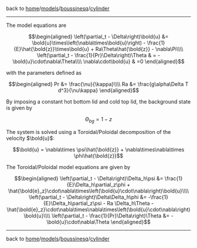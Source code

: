 back to [home](home)/[models](models)/[boussinesq](models-boussinesq)/[cylinder](models-boussinesq-cylinder)

---

The model equations are
```math
\begin{aligned}
\left(\partial_t - \Delta\right)\bold{u} &=  \bold{u}\times\left(\nabla\times\bold{u}\right) - \frac{1}{E}\hat{\bold{z}}\times\bold{u} + Ra\Theta\hat{\bold{z}} - \nabla\Pi\\\\
\left(\partial_t - \frac{1}{Pr}\Delta\right)\Theta & = - \bold{u}\cdot\nabla\Theta\\\\
\nabla\cdot\bold{u} & =0
\end{aligned}
```

with the parameters defined as
```math
\begin{aligned}
Pr &= \frac{\nu}{\kappa}\\\\
Ra &= \frac{g\alpha\Delta T d^3}{\nu\kappa}
\end{aligned}
```

By imposing a constant hot bottom lid and cold top lid, the background state is given by
```math
\Theta_{bg} =1-z
```

The system is solved using a Toroidal/Poloidal decomposition of the velocity $`\bold{u}`$:
```math
\bold{u} = \nabla\times \psi\hat{\bold{z}} + \nabla\times\nabla\times \phi\hat{\bold{z}}
```

The Toroidal/Poloidal model equations are given by
```math
\begin{aligned}
\left(\partial_t - \Delta\right)\Delta_h\psi &= \frac{1}{E}\Delta_h\partial_z\phi + \hat{\bold{e}_z}\cdot\nabla\times\left(\bold{u}\cdot\nabla\right)\bold{u}\\\\
\left(\partial_t - \Delta\right)\Delta\Delta_h\phi &= -\frac{1}{E}\Delta_h\partial_z\psi - Ra \Delta_h\Theta - \hat{\bold{e}_z}\cdot\nabla\times\nabla\times\left(\bold{u}\cdot\nabla\right)\bold{u}\\\\
\left(\partial_t - \frac{1}{Pr}\Delta\right)\Theta &= -\bold{u}\cdot\nabla\Theta
\end{aligned}
```

---

back to [home](home)/[models](models)/[boussinesq](models-boussinesq)/[cylinder](models-boussinesq-cylinder)
